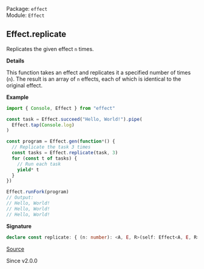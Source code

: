 Package: `effect`<br />
Module: `Effect`<br />

## Effect.replicate

Replicates the given effect `n` times.

**Details**

This function takes an effect and replicates it a specified number of times
(`n`). The result is an array of `n` effects, each of which is identical to
the original effect.

**Example**

```ts
import { Console, Effect } from "effect"

const task = Effect.succeed("Hello, World!").pipe(
  Effect.tap(Console.log)
)

const program = Effect.gen(function*() {
  // Replicate the task 3 times
  const tasks = Effect.replicate(task, 3)
  for (const t of tasks) {
    // Run each task
    yield* t
  }
})

Effect.runFork(program)
// Output:
// Hello, World!
// Hello, World!
// Hello, World!
```

**Signature**

```ts
declare const replicate: { (n: number): <A, E, R>(self: Effect<A, E, R>) => Array<Effect<A, E, R>>; <A, E, R>(self: Effect<A, E, R>, n: number): Array<Effect<A, E, R>>; }
```

[Source](https://github.com/Effect-TS/effect/tree/main/packages/effect/src/Effect.ts#L2090)

Since v2.0.0